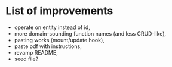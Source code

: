# List of improvements

- operate on entity instead of id,
- more domain-sounding function names (and less CRUD-like),
- pasting works (mount/update hook),
- paste pdf with instructions,
- revamp README,
- seed file?
